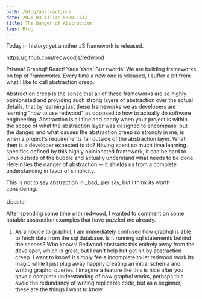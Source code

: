 ```yaml
---
path: /blog/abstractions
date: 2020-03-11T14:15:28.133Z
title: The Danger of Abstraction
tags: Blog
---
```

Today in history: yet another JS framework is released.

<https://github.com/redwoodjs/redwood>

Prisma! Graphql! React! Yada Yada! Buzzwords! We are building frameworks on top of frameworks. Every time a new one is released, I suffer a bit from what I like to call abstraction creep.

Abstraction creep is the sense that all of these frameworks are so highly opinionated and providing such strong layers of abstraction over the actual details, that by learning just these frameworks we as developers are learning "how to use redwood" as opposed to how to actually do software engineering. Abstraction is all fine and dandy when your project is within the scope of what the abstraction layer was designed to encompass, but the danger, and what causes the abstraction creep so strongly in me, is when a project's requirements fall outside of the abstraction layer. What then is a developer expected to do? Having spent so much time learning specifics defined by this highly opinionated framework, it can be hard to jump outside of the bubble and actually understand what needs to be done. Herein lies the danger of abstraction -- it shields us from a complete understanding in favor of simplicity.

This is not to say abstraction in \_bad\_ per say, but I think its worth considering.\
\
Update:

After spending some time with redwood, I wanted to comment on some notable abstraction examples that have puzzled me already.

1. As a novice to graphql, I am immediately confused how graphql is able to fetch data from the sql database. Is it running sql statements behind the scenes? Who knows! Redwood abstracts this entirely away from the developer, which is great, but I can't help but get hit by abstraction creep. I want to know! It simply feels incomplete to let redwood work its magic while I just plug away happily creating an initial schema and writing graphql queries. I imagine a feature like this is nice after you have a complete understanding of how graphql works, perhaps this avoid the redundancy of writing replicable code, but as a beginner, these are the things I want to know.